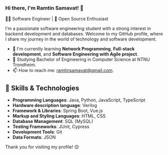 ### Hi there, I'm Ramtin Samavat! 👋

👨‍💻 Software Engineer | 🚀 Open Source Enthusiast

I'm a passionate software engineering student with a strong interest in backend development and databases.
Welcome to my GitHub profile, where I share my journey in the world of technology and software development.

* 🌱 I'm currently learning **Network Programming**, **Full-stack development**, and **Software Engineering with Agile project**.
* 🔭 Studying Bachelor of Engineering in Computer Science at NTNU Trondheim.
* 📫 How to reach me: ramtinsamavat@gmail.com.

## 🔧 Skills & Technologies
- **Programming Languages**: Java, Python, JavaScript, TypeScript
- **Hardware description language**: Verilog
- **Framework & Libraries**: Spring Boot, Vue.js
- **Markup and Styling Languages**: HTML, CSS
- **Database Management**: SQL (MySQL)
- **Testing Frameworks**: JUnit, Cypress
- **Development Tools**: Git
- **Data Formats**: JSON


Thank you for visiting my profile! 😊
